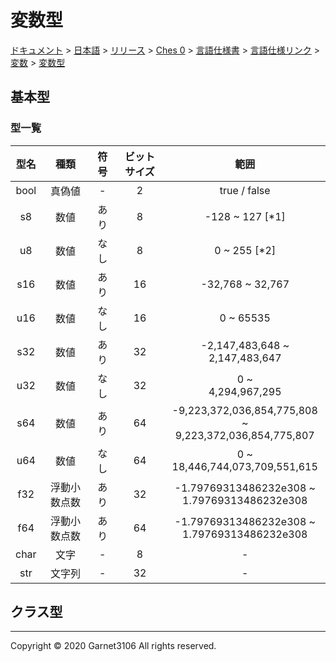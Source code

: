 # 変数型

[ドキュメント](../../../../../../../index.md) > [日本語](../../../../../../index.md) > [リリース](../../../../../index.md) > [Ches 0](../../../../index.md) > [言語仕様書](../../../index.md) > [言語仕様リンク](../../index.md) > [変数](../index.md) > [変数型](./index.md)

## 基本型

### 型一覧

|型名|種類|符号|ビットサイズ|範囲|
|:-:|:-:|:-:|:-:|:-:|
|bool|真偽値|-|2|true / false|
|s8|数値|あり|8|-128 ~ 127  [\*1]|
|u8|数値|なし|8|0 ~ 255  [\*2]|
|s16|数値|あり|16|-32,768 ~ 32,767|
|u16|数値|なし|16|0 ~ 65535|
|s32|数値|あり|32|-2,147,483,648 ~<br>2,147,483,647|
|u32|数値|なし|32|0 ~<br> 4,294,967,295|
|s64|数値|あり|64|-9,223,372,036,854,775,808 ~<br> 9,223,372,036,854,775,807|
|u64|数値|なし|64|0 ~<br> 18,446,744,073,709,551,615|
|f32|浮動小数点数|あり|32|-1.79769313486232e308 ~<br> 1.79769313486232e308|
|f64|浮動小数点数|あり|64|-1.79769313486232e308 ~<br> 1.79769313486232e308|
|char|文字|-|8|-|
|str|文字列|-|32|-|

## クラス型

---

Copyright © 2020 Garnet3106 All rights reserved.
